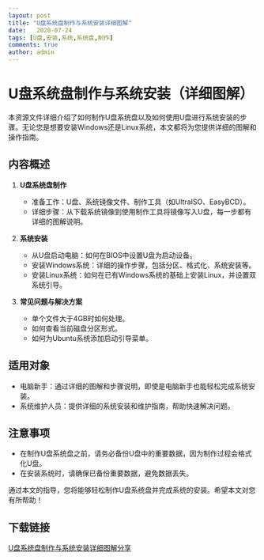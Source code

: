 ```yaml
---
layout: post
title: "U盘系统盘制作与系统安装详细图解"
date:   2020-07-24
tags: [U盘,安装,系统,系统盘,制作]
comments: true
author: admin
---
```

# U盘系统盘制作与系统安装（详细图解）

本资源文件详细介绍了如何制作U盘系统盘以及如何使用U盘进行系统安装的步骤。无论您是想要安装Windows还是Linux系统，本文都将为您提供详细的图解和操作指南。

## 内容概述

1. **U盘系统盘制作**
   - 准备工作：U盘、系统镜像文件、制作工具（如UltraISO、EasyBCD）。
   - 详细步骤：从下载系统镜像到使用制作工具将镜像写入U盘，每一步都有详细的图解说明。

2. **系统安装**
   - 从U盘启动电脑：如何在BIOS中设置U盘为启动设备。
   - 安装Windows系统：详细的操作步骤，包括分区、格式化、系统安装等。
   - 安装Linux系统：如何在已有Windows系统的基础上安装Linux，并设置双系统引导。

3. **常见问题与解决方案**
   - 单个文件大于4GB时如何处理。
   - 如何查看当前磁盘分区形式。
   - 如何为Ubuntu系统添加启动引导菜单。

## 适用对象

- 电脑新手：通过详细的图解和步骤说明，即使是电脑新手也能轻松完成系统安装。
- 系统维护人员：提供详细的系统安装和维护指南，帮助快速解决问题。

## 注意事项

- 在制作U盘系统盘之前，请务必备份U盘中的重要数据，因为制作过程会格式化U盘。
- 在安装系统时，请确保已备份重要数据，避免数据丢失。

通过本文的指导，您将能够轻松制作U盘系统盘并完成系统的安装。希望本文对您有所帮助！

## 下载链接

[U盘系统盘制作与系统安装详细图解分享](https://pan.quark.cn/s/8a4e7a8db7b7)